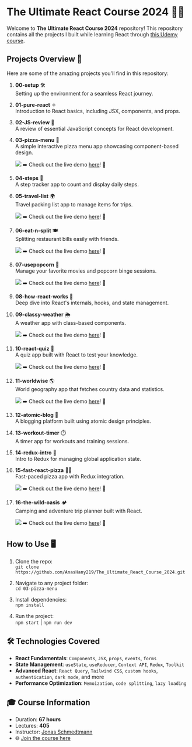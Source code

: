 # The Ultimate React Course 2024 🚀🌟

Welcome to **The Ultimate React Course 2024** repository! This repository contains all the projects I built while learning React through [this Udemy course](https://www.udemy.com/course/the-ultimate-react-course/).

## Projects Overview 📁

Here are some of the amazing projects you'll find in this repository:

1. **00-setup** 🛠️  
   Setting up the environment for a seamless React journey.

2. **01-pure-react** ⚛️  
   Introduction to React basics, including JSX, components, and props.

3. **02-JS-review** 📜  
   A review of essential JavaScript concepts for React development.

4. **03-pizza-menu** 🍕  
   A simple interactive pizza menu app showcasing component-based design.

   ![](screenshots/Pizza-Menu-App.png)
   ➡️ Check out the live demo [here](https://pizza-menu-2193.netlify.app/)! 🚀

5. **04-steps** 🚶  
   A step tracker app to count and display daily steps.

6. **05-travel-list** 🌍  
   Travel packing list app to manage items for trips.

   ![](screenshots/Far-Away.png)
   ➡️ Check out the live demo [here](https://travel-list-2193.netlify.app/)! 🚀

7. **06-eat-n-split** 🍽️  
    Splitting restaurant bills easily with friends.

   ![](screenshots/eat-n-split.png)
   ➡️ Check out the live demo [here](https://eat-n-split-2193.netlify.app/)! 🚀

8. **07-usepopcorn** 🍿  
   Manage your favorite movies and popcorn binge sessions.

   ![](screenshots/usePopcorn.png)
   ➡️ Check out the live demo [here](https://usepopcorn-2193.netlify.app/)! 🚀

9. **08-how-react-works** 🧠  
   Deep dive into React's internals, hooks, and state management.

10. **09-classy-weather** 🌦️  
     A weather app with class-based components.

    ![](screenshots/classy-weather.png)
    ➡️ Check out the live demo [here](https://classy-weather-2193.netlify.app/)! 🚀

11. **10-react-quiz** 📝  
    A quiz app built with React to test your knowledge.

    ![](screenshots/React-Quiz-App.png)
    ➡️ Check out the live demo [here](https://the-react-quiz-2193.netlify.app/)! 🚀

12. **11-worldwise** 🌎  
     World geography app that fetches country data and statistics.

    ![](screenshots/WorldWise-App.png)
    ➡️ Check out the live demo [here](https://world-wise-2193.netlify.app/)! 🚀

13. **12-atomic-blog** 📝  
    A blogging platform built using atomic design principles.

14. **13-workout-timer** ⏱️  
    A timer app for workouts and training sessions.

15. **14-redux-intro** 🔄  
    Intro to Redux for managing global application state.

16. **15-fast-react-pizza** 🍕🔥  
    Fast-paced pizza app with Redux integration.

    ![](screenshots/fast-react-pizza.png)
    ➡️ Check out the live demo [here](https://fast-react-pizza-2193.netlify.app/)! 🚀

17. **16-the-wild-oasis** 🏕️  
    Camping and adventure trip planner built with React.

    ![](screenshots/the-wild-oasis.png)
    ➡️ Check out the live demo [here](https://the-wild-oasis-2193.netlify.app/)! 🚀

## How to Use 🖥️

1. Clone the repo:  
   `git clone https://github.com/AnasHany219/The_Ultimate_React_Course_2024.git`

2. Navigate to any project folder:  
   `cd 03-pizza-menu`

3. Install dependencies:  
   `npm install`

4. Run the project:  
   `npm start` | `npm run dev`

## 🛠️ Technologies Covered

- **React Fundamentals**: `Components`, `JSX`, `props`, `events`, `forms`
- **State Management**: `useState`, `useReducer`, `Context API`, `Redux`, `Toolkit`
- **Advanced React**: `React Query`, `Tailwind CSS`, `custom hooks`, `authentication`, `dark mode`, and more
- **Performance Optimization**: `Memoization`, `code splitting`, `lazy loading`

## 🎓 Course Information

- Duration: **67 hours**
- Lectures: **405**
- Instructor: [Jonas Schmedtmann](https://www.udemy.com/course/the-ultimate-react-course/)
- 🌐 [Join the course here](https://www.udemy.com/course/the-ultimate-react-course/)
